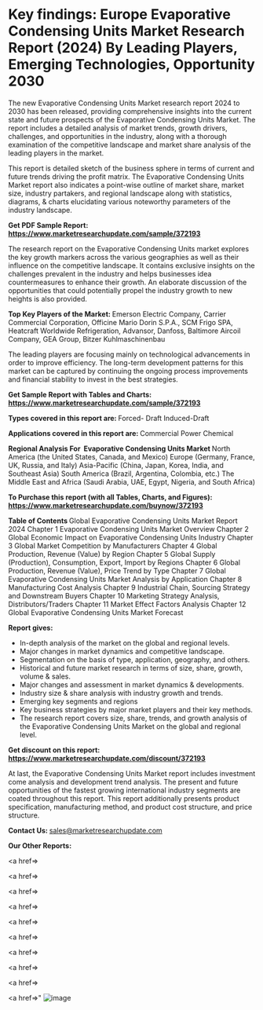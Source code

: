 # Key findings: Europe Evaporative Condensing Units Market Research Report (2024) By Leading Players, Emerging Technologies, Opportunity 2030

The new Evaporative Condensing Units Market research report 2024 to 2030 has been released, providing comprehensive insights into the current state and future prospects of the Evaporative Condensing Units Market. The report includes a detailed analysis of market trends, growth drivers, challenges, and opportunities in the industry, along with a thorough examination of the competitive landscape and market share analysis of the leading players in the market.

This report is detailed sketch of the business sphere in terms of current and future trends driving the profit matrix. The Evaporative Condensing Units Market report also indicates a point-wise outline of market share, market size, industry partakers, and regional landscape along with statistics, diagrams, &amp; charts elucidating various noteworthy parameters of the industry landscape.

<strong><b>Get PDF Sample Report: <a href=https://www.marketresearchupdate.com/sample/372193>https://www.marketresearchupdate.com/sample/372193</a></b></strong>

The research report on the Evaporative Condensing Units market explores the key growth markers across the various geographies as well as their influence on the competitive landscape. It contains exclusive insights on the challenges prevalent in the industry and helps businesses idea countermeasures to enhance their growth. An elaborate discussion of the opportunities that could potentially propel the industry growth to new heights is also provided.

<strong><b>Top Key Players of the Market:
</b></strong>Emerson Electric Company, Carrier Commercial Corporation, Officine Mario Dorin S.P.A., SCM Frigo SPA, Heatcraft Worldwide Refrigeration, Advansor, Danfoss, Baltimore Aircoil Company, GEA Group, Bitzer Kuhlmaschinenbau<strong><b>
</b></strong>

The leading players are focusing mainly on technological advancements in order to improve efficiency. The long-term development patterns for this market can be captured by continuing the ongoing process improvements and financial stability to invest in the best strategies.

<strong><b>Get Sample Report with Tables and Charts: <a href=https://www.marketresearchupdate.com/sample/372193>https://www.marketresearchupdate.com/sample/372193</a></b></strong>

<strong><b>Types covered in this report are:
</b></strong>Forced- Draft
Induced-Draft<strong><b>
</b></strong>

<strong><b>Applications covered in this report are:
</b></strong>Commercial
Power
Chemical<strong><b>
</b></strong>

<strong><b>Regional Analysis For  Evaporative Condensing Units Market</b></strong><strong><b>
</b></strong>North America (the United States, Canada, and Mexico)
Europe (Germany, France, UK, Russia, and Italy)
Asia-Pacific (China, Japan, Korea, India, and Southeast Asia)
South America (Brazil, Argentina, Colombia, etc.)
The Middle East and Africa (Saudi Arabia, UAE, Egypt, Nigeria, and South Africa)

<strong><b>To Purchase this report (with all Tables, Charts, and Figures): <a href=https://www.marketresearchupdate.com/buynow/372193>https://www.marketresearchupdate.com/buynow/372193</a></b></strong>

<strong><b>Table of Contents</b></strong><strong><b>
</b></strong>Global Evaporative Condensing Units Market Report 2024
Chapter 1 Evaporative Condensing Units Market Overview
Chapter 2 Global Economic Impact on Evaporative Condensing Units Industry
Chapter 3 Global Market Competition by Manufacturers
Chapter 4 Global Production, Revenue (Value) by Region
Chapter 5 Global Supply (Production), Consumption, Export, Import by Regions
Chapter 6 Global Production, Revenue (Value), Price Trend by Type
Chapter 7 Global Evaporative Condensing Units Market Analysis by Application
Chapter 8 Manufacturing Cost Analysis
Chapter 9 Industrial Chain, Sourcing Strategy and Downstream Buyers
Chapter 10 Marketing Strategy Analysis, Distributors/Traders
Chapter 11 Market Effect Factors Analysis
Chapter 12 Global Evaporative Condensing Units Market Forecast

<strong><b>Report gives:</b></strong>

- In-depth analysis of the market on the global and regional levels.
- Major changes in market dynamics and competitive landscape.
- Segmentation on the basis of type, application, geography, and others.
- Historical and future market research in terms of size, share, growth, volume &amp; sales.
- Major changes and assessment in market dynamics &amp; developments.
- Industry size &amp; share analysis with industry growth and trends.
- Emerging key segments and regions
- Key business strategies by major market players and their key methods.
- The research report covers size, share, trends, and growth analysis of the Evaporative Condensing Units Market on the global and regional level.

<strong><b>Get discount on this report: <a href=https://www.marketresearchupdate.com/discount/372193>https://www.marketresearchupdate.com/discount/372193</a></b></strong>

At last, the Evaporative Condensing Units Market report includes investment come analysis and development trend analysis. The present and future opportunities of the fastest growing international industry segments are coated throughout this report. This report additionally presents product specification, manufacturing method, and product cost structure, and price structure.

<strong><b>Contact Us:
</b></strong>sales@marketresearchupdate.com

<strong>Our Other Reports:</strong>

<a href=></a>

<a href=></a>

<a href=></a>

<a href=></a>

<a href=></a>

<a href=></a>

<a href=></a>

<a href=></a>

<a href=></a>

<a href=></a>"
![image](https://github.com/Gayatrikarjule/Market-Analysis-360/assets/97346546/e33ebc0f-de24-422d-9e78-2da192820c86)
